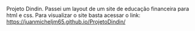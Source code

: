 Projeto Dindin. Passei um layout de um site de educação financeira para html e css. Para visualizar o site basta acessar o link: https://juanmicheljm65.github.io/ProjetoDindin/



